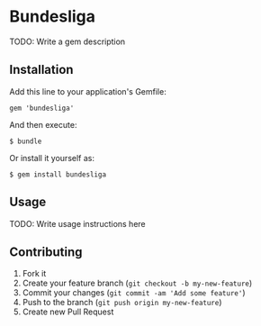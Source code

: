 # Bundesliga

TODO: Write a gem description

## Installation

Add this line to your application's Gemfile:

    gem 'bundesliga'

And then execute:

    $ bundle

Or install it yourself as:

    $ gem install bundesliga

## Usage

TODO: Write usage instructions here

## Contributing

1. Fork it
2. Create your feature branch (`git checkout -b my-new-feature`)
3. Commit your changes (`git commit -am 'Add some feature'`)
4. Push to the branch (`git push origin my-new-feature`)
5. Create new Pull Request

